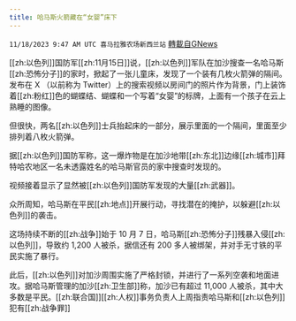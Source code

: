```yaml
---
title: 哈马斯火箭藏在“女婴”床下
---
```

`11/18/2023 9:47 AM UTC 喜马拉雅农场新西兰站` [轉載自GNews](https://gnews.org/articles/1991045)

[[zh:以色列]]国防军[[zh:11月15日]]说，[[zh:以色列]]军队在加沙搜查一名哈马斯[[zh:恐怖分子]]的家时，掀起了一张儿童床，发现了一个装有几枚火箭弹的隔间。发布在 X （以前称为 Twitter）上的搜索视频以房间门的照片作为背景，门上装饰着[[zh:粉红]]色的蝴蝶结、蝴蝶和一个写着“女婴”的标牌，上面有一个孩子在云上熟睡的图像。 

  

  

但很快，两名[[zh:以色列]]士兵抬起床的一部分，展示里面的一个隔间，里面至少排列着八枚火箭弹。 

  

  

据[[zh:以色列]]国防军称，这一爆炸物是在加沙地带[[zh:东北]]边缘[[zh:城市]]拜特哈农地区一名未透露姓名的哈马斯官员的家中搜查时发现的。 

  

  

视频接着显示了显然被[[zh:以色列]]国防军发现的大量[[zh:武器]]。 

  

  

众所周知，哈马斯在平民[[zh:地点]]开展行动，寻找潜在的掩护，以躲避[[zh:以色列]]的袭击。 

  

  

这场持续不断的[[zh:战争]]始于 10 月 7 日，哈马斯[[zh:恐怖分子]]残暴入侵[[zh:以色列]]，导致约 1,200 人被杀，据信还有 200 多人被绑架，并对手无寸铁的平民实施了暴行。 

  

  

此后，[[zh:以色列]]对加沙周围实施了严格封锁，并进行了一系列空袭和地面进攻。据哈马斯管理的加沙[[zh:卫生部]]称，加沙已有超过 11,000 人被杀，其中大多数是平民。[[zh:联合国]][[zh:人权]]事务负责人上周指责哈马斯和[[zh:以色列]]犯有[[zh:战争罪]]

